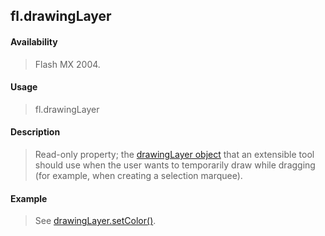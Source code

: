 ## fl.drawingLayer

#### Availability

> Flash MX 2004.

#### Usage

> fl.drawingLayer

#### Description

> Read-only property; the [drawingLayer object](#_bookmark345) that an extensible tool should use when the user wants to temporarily draw while dragging (for example, when creating a selection marquee).

#### Example

> See [drawingLayer.setColor()](#_bookmark358).
